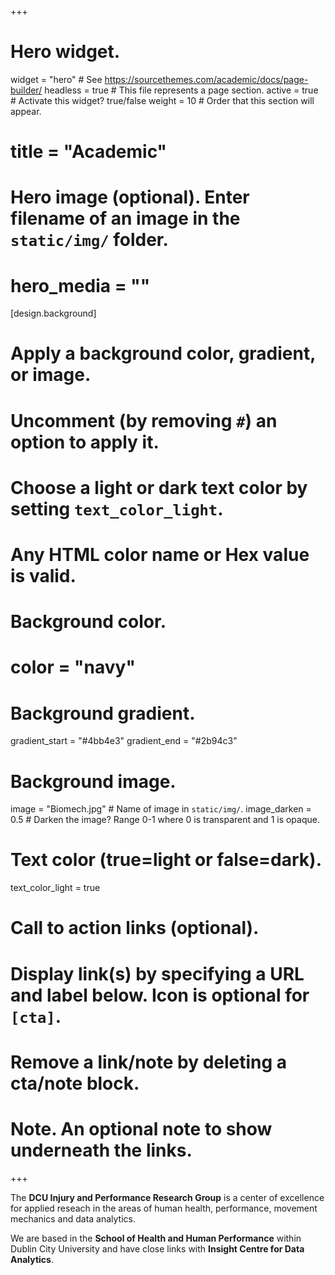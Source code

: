 +++
# Hero widget.
widget = "hero"  # See https://sourcethemes.com/academic/docs/page-builder/
headless = true  # This file represents a page section.
active = true  # Activate this widget? true/false
weight = 10  # Order that this section will appear.

# title = "Academic"

# Hero image (optional). Enter filename of an image in the `static/img/` folder.
# hero_media = ""

[design.background]
  # Apply a background color, gradient, or image.
  #   Uncomment (by removing `#`) an option to apply it.
  #   Choose a light or dark text color by setting `text_color_light`.
  #   Any HTML color name or Hex value is valid.

  # Background color.
   # color = "navy"
  
 # Background gradient.
  gradient_start = "#4bb4e3"
  gradient_end = "#2b94c3"
  
  # Background image.
   image = "Biomech.jpg"  # Name of image in `static/img/`.
   image_darken = 0.5  # Darken the image? Range 0-1 where 0 is transparent and 1 is opaque.

  # Text color (true=light or false=dark).
  text_color_light = true

# Call to action links (optional).
#   Display link(s) by specifying a URL and label below. Icon is optional for `[cta]`.
#   Remove a link/note by deleting a cta/note block.


# Note. An optional note to show underneath the links.

+++

The **DCU Injury and Performance Research Group** is a center of excellence for applied reseach in the areas of human health, performance, movement mechanics and data analytics.

We are based in the **School of Health and Human Performance** within Dublin City University and have close links with **Insight Centre for Data Analytics**.

